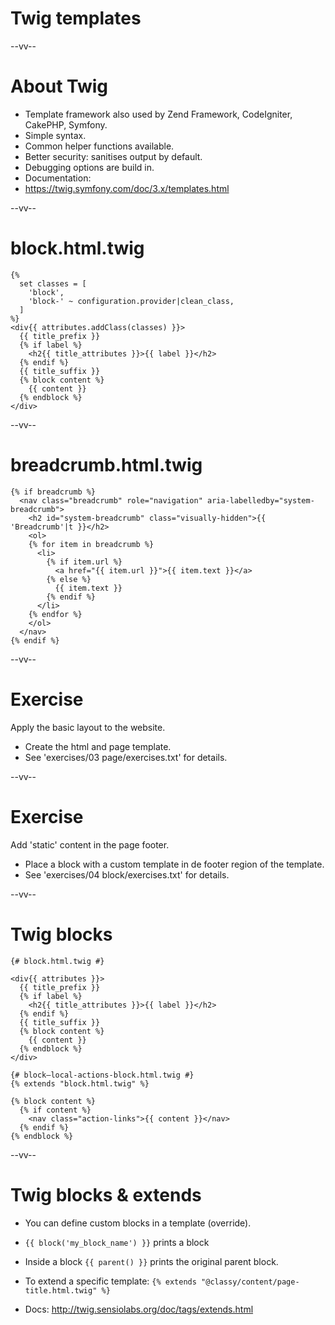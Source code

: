 # Twig templates

--vv--

# About Twig
- Template framework also used by Zend Framework, CodeIgniter, CakePHP, Symfony.
- Simple syntax. 
- Common helper functions available.
- Better security: sanitises output by default.
- Debugging options are build in.
- Documentation:
- https://twig.symfony.com/doc/3.x/templates.html

--vv--

# block.html.twig

```twig
{%
  set classes = [
    'block',
    'block-' ~ configuration.provider|clean_class,
  ]
%}
<div{{ attributes.addClass(classes) }}>
  {{ title_prefix }}
  {% if label %}
    <h2{{ title_attributes }}>{{ label }}</h2>
  {% endif %}
  {{ title_suffix }}
  {% block content %}
    {{ content }}
  {% endblock %}
</div>
```

--vv--

# breadcrumb.html.twig

```twig
{% if breadcrumb %}
  <nav class="breadcrumb" role="navigation" aria-labelledby="system-breadcrumb">
    <h2 id="system-breadcrumb" class="visually-hidden">{{ 'Breadcrumb'|t }}</h2>
    <ol>
    {% for item in breadcrumb %}
      <li>
        {% if item.url %}
          <a href="{{ item.url }}">{{ item.text }}</a>
        {% else %}
          {{ item.text }}
        {% endif %}
      </li>
    {% endfor %}
    </ol>
  </nav>
{% endif %}
```

--vv--

# Exercise
Apply the basic layout to the website.

- Create the html and page template. 
- See 'exercises/03 page/exercises.txt' for details.

--vv--

# Exercise
Add 'static' content in the page footer.

- Place a block with a custom template in de footer region of the template.
- See 'exercises/04 block/exercises.txt' for details.

--vv--

# Twig blocks

```twig
{# block.html.twig #}

<div{{ attributes }}>
  {{ title_prefix }}
  {% if label %}
    <h2{{ title_attributes }}>{{ label }}</h2>
  {% endif %}
  {{ title_suffix }}
  {% block content %}
    {{ content }}
  {% endblock %}
</div>
```

```twig
{# block—local-actions-block.html.twig #}
{% extends "block.html.twig" %}

{% block content %}
  {% if content %}
    <nav class="action-links">{{ content }}</nav>
  {% endif %}
{% endblock %}
```

--vv--

# Twig blocks & extends
- You can define custom blocks in a template (override).
- `{{ block('my_block_name') }}` prints a block
- Inside a block `{{ parent() }}` prints the original parent block.
- To extend a specific template: `{% extends "@classy/content/page-title.html.twig" %}`

- Docs: http://twig.sensiolabs.org/doc/tags/extends.html
